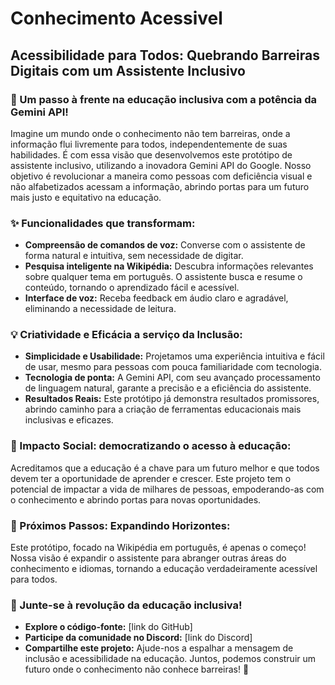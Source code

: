 # Conhecimento Acessivel

## Acessibilidade para Todos: Quebrando Barreiras Digitais com um Assistente Inclusivo

### 🚀  Um passo à frente na educação inclusiva com a potência da Gemini API!
Imagine um mundo onde o conhecimento não tem barreiras, onde a informação flui livremente para todos, independentemente de suas habilidades. É com essa visão que desenvolvemos este protótipo de assistente inclusivo, utilizando a inovadora Gemini API do Google. 
Nosso objetivo é revolucionar a maneira como pessoas com deficiência visual e não alfabetizados acessam a informação, abrindo portas para um futuro mais justo e equitativo na educação.

### ✨ Funcionalidades que transformam:
* **Compreensão de comandos de voz:**  Converse com o assistente de forma natural e intuitiva, sem necessidade de digitar.
* **Pesquisa inteligente na Wikipédia:**  Descubra informações relevantes sobre qualquer tema em português. O assistente busca e resume o conteúdo, tornando o aprendizado fácil e acessível.
* **Interface de voz:**  Receba feedback em áudio claro e agradável, eliminando a necessidade de leitura. 

### 💡  Criatividade e Eficácia a serviço da Inclusão:
* **Simplicidade e Usabilidade:**  Projetamos uma experiência intuitiva e fácil de usar, mesmo para pessoas com pouca familiaridade com tecnologia.
* **Tecnologia de ponta:**  A Gemini API, com seu avançado processamento de linguagem natural, garante a precisão e a eficiência do assistente.
* **Resultados Reais:**  Este protótipo já demonstra resultados promissores, abrindo caminho para a criação de ferramentas educacionais mais inclusivas e eficazes.

### 🎯 Impacto Social: democratizando o acesso à educação:
Acreditamos que a educação é a chave para um futuro melhor e que todos devem ter a oportunidade de aprender e crescer. Este projeto tem o potencial de impactar a vida de milhares de pessoas, empoderando-as com o conhecimento e abrindo portas para novas oportunidades.

### 🚧  Próximos Passos: Expandindo Horizontes:
Este protótipo, focado na Wikipédia em português, é apenas o começo! Nossa visão é expandir o assistente para abranger outras áreas do conhecimento e idiomas, tornando a educação verdadeiramente acessível para todos.

### 🤝  Junte-se à revolução da educação inclusiva!
* **Explore o código-fonte:**  [link do GitHub]
* **Participe da comunidade no Discord:**  [link do Discord]
* **Compartilhe este projeto:**  Ajude-nos a espalhar a mensagem de inclusão e acessibilidade na educação.
Juntos, podemos construir um futuro onde o conhecimento não conhece barreiras! 💙
